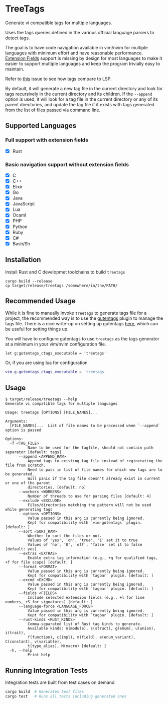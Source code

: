 # TreeTags

Generate vi compatible tags for multiple languages.

Uses the tags queries defined in the various official language parsers to detect tags.

The goal is to have code navigation available in vim/nvim for multiple languages
with minimum effort and have reasonable performance.
[Extension Fields](https://docs.ctags.io/en/latest/man/ctags.1.html#extension-fields)
support is missing by design for most languages to make it easier to support multiple languages and
keep the program trivially easy to maintain.

Refer to [this](https://github.com/jha-naman/treetags/issues/1)
issue to see how tags compare to LSP.

By default, it will generate a new tag file in the current directory and look
for tags recursively in the current directory and its children.
If the `--append` option is used, it will look for a tag file in the current
directory or any of its parent directories, and update the tag file if it exists
with tags generated from the list of files passed via command line.


## Supported Languages

### Full support with extension fields
- [x] Rust

### Basic navigation support without extension fields
- [x] C
- [x] C++
- [x] Elixir
- [x] Go
- [x] Java
- [x] JavaScript
- [x] Lua
- [x] Ocaml
- [x] PHP
- [x] Python
- [x] Ruby
- [x] C#
- [x] Bash/Sh

## Installation
Install Rust and C developmet toolchains to build `treetags`

```
cargo build --release
cp target/release/treetags /somewhere/in/the/PATH/
```

## Recommended Usage

While it is fine to manually invoke `treetags` to generate tags file for a project,
the recommended way is to use the [gutentags](https://github.com/ludovicchabant/vim-gutentags)
plugin to manage the tags file. There is a nice write-up on setting up gutentags
[here](https://www.reddit.com/r/vim/comments/d77t6j/guide_how_to_setup_ctags_with_gutentags_properly/),
which can be useful for setting things up.

You will have to configure gutentags to use `treetags` as the tags generator at
a minimum in your vim/nvim configuration file.

```vimscript
let g:gutentags_ctags_executable = 'treetags'
```

Or, if you are using lua for configuration

```lua
vim.g.gutentags_ctags_executable = 'treetags'
```

## Usage

```
$ target/release/treetags --help
Generate vi compatible tags for multiple languages

Usage: treetags [OPTIONS] [FILE_NAMES]...

Arguments:
  [FILE_NAMES]...  List of file names to be processed when `--append` option is passed

Options:
  -f <TAG_FILE>
          Name to be used for the tagfile, should not contain path separator [default: tags]
      --append <APPEND_RAW>
          Append tags to existing tag file instead of reginerating the file from scratch.
          Need to pass in list of file names for which new tags are to be generated.
          Will panic if the tag file doesn't already exist in current or one of the parent
          directories. [default: no]
      --workers <WORKERS>
          Number of threads to use for parsing files [default: 4]
      --exclude <EXCLUDE>
          Files/directories matching the pattern will not be used while generating tags
      --options <OPTIONS>
          Value passed in this arg is currently being ignored.
          Kept for compatibility with `vim-gutentags` plugin. [default: ]
      --sort <SORT_RAW>
          Whether to sort the files or not.
          Values of 'yes', 'on', 'true', '1' set it to true
          Values of 'no', '0', 'off', 'false' set it to false [default: yes]
      --extras <EXTRAS>
          Enable extra tag information (e.g., +q for qualified tags, +f for file scope) [default: ]
      --format <FORMAT>
          Value passed in this arg is currently being ignored.
          Kept for compatibility with `tagbar` plugin. [default: ]
      --excmd <EXCMD>
          Value passed in this arg is currently being ignored.
          Kept for compatibility with `tagbar` plugin. [default: ]
      --fields <FIELDS>
          Include selected extension fields (e.g., +l for line numbers, +S for signatures) [default: ]
      --language-force <LANGUAGE_FORCE>
          Value passed in this arg is currently being ignored.
          Kept for compatibility with `tagbar` plugin. [default: ]
      --rust-kinds <RUST_KINDS>
          Comma-separated list of Rust tag kinds to generate.
          Available kinds: n(module), s(struct), g(enum), u(union), i(trait),
          f(function), c(impl), m(field), e(enum_variant), C(constant), v(variable),
          t(type_alias), M(macro) [default: ]
  -h, --help
          Print help
```

## Running Integration Tests

Integration tests are built from test cases on demand

```bash
cargo build  # Generates test files
cargo test   # Runs all tests including generated ones
